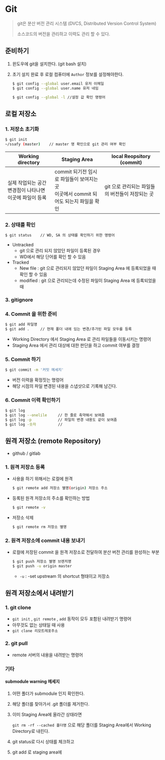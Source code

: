 # Git

> git은 분산 버전 관리 시스템 (DVCS, Distributed Version Control System)
>
> 소스코드의 버전을 관리하고 이력도 관리 할 수 있다.



## 준비하기

1. 윈도우에 git을 설치한다. (git bash 설치)

2. 초기 설치 완료 후 로컬 컴퓨터에 `Author` 정보를 설정해야한다.

   ```bash
   $ git config --global user.email 유저 이메일
   $ git config --global user.name 유저 네임
   
   $ git config --global -l //설정 값 확인 명령어
   ```

   

## 로컬 저장소

### 1. 저장소 초기화

```bash
$ git init
~/ssafy (master)	// master 명 확인으로 git 관리 여부 확인
```

| Working directory                                            | Staging Area                                                 | local Reopsitory (commit)                       |
| ------------------------------------------------------------ | ------------------------------------------------------------ | ----------------------------------------------- |
| 실제 작업되는 공간 <br/>변경점이 나타나면 이곳에 파일이 등록 | commit 되기전 임시로 파일들이 보여지는 곳 <br/>이곳에서 commit 되어도 되는지 파일을 확인 | git 으로 관리되는 파일들의 버전들이 저장되는 곳 |

### 2. 상태를 확인

```bash
$ git status	// WD, SA 의 상태를 확인하기 위한 명령어
```

* Untracked
  * git 으로 관리 되지 않았던 파일이 등록된 경우
  * WD에서 해당 단어를 확인 할 수 있음
* Tracked
  * New file : git 으로 관리되지 않았던 파일이 Staging Area 에 등록되었을 때 확인 할 수 있음
  * modified : git 으로 관리되는데 수정된 파일이 Staging Area 에 등록되었을 때



### 3. gitignore





### 4. Commit 을 위한 준비

```bash
$ git add 파일명
$ git add . 	// 현재 폴더 내에 있는 변경/추가된 파일 모두를 등록
```

* Working Directory 에서 Staging Area 로 관리 파일들을 이동시키는 명령어
* Staging Area 에서 관리 대상에 대한 판단을 하고 commit 여부를 결정



### 5. Commit 하기

```bash
$ git commit -m '커밋 메세지'
```

* 버전 이력을 확정짓는 명렁어
* 해당 시점의 파일 변경된 내용을 스냅샷으로 기록해 남긴다.



### 6. Commit  이력 확인하기

```bash
$ git log
$ git log --onelile 	// 한 줄로 축약해서 보여줌
$ git log -p 			// 파일의 변경 내용도 같이 보여줌
$ git log -숫자 	       // 
```



## 원격 저장소 (remote Repository)

* github / gitlab



### 1. 원격 저장소 등록

* 사용을 하기 위해서는 로컬에 원격

  ```bash
  $ git remote add 저장소 별명(origin) 저장소 주소
  ```

* 등록된 원격 저장소의 주소를 확인하는 방법

  ```bash
  $ git remote -v
  ```

* 저장소 삭제

  ```bash
  $ git remote rm 저장소 별명
  ```



### 2. 원격 저장소에 commit 내용 보내기

* 로컬에 저장된 commit 을 원격 저장소로 전달하여 분산 버전 관리를 완성하는 부분

  ```bash
  $ git push 저장소 별명 브렌치명
  $ git push -u origin master
  ```

  * `-u` : -set upstream 의 shortcut 형태이고 저장소 



## 원격 저장소에서 내려받기

### 1. git clone

* `git init` , `git remote` , `add`  동작이 모두 포함된 내려받기 명령어
* 아무것도 없는 상태일 때 사용
* `git clone 리모트레포주소`



### 2. git pull

* remote 서버의 내용을 내려받는 명령어





### 기타

#### submodule warning 메세지

1. 어떤 폴더가 submodule 인지 확인한다.

2. 해당 폴더를 찾아가서 .git 폴더를 제거한다.

3. 이미 Staging Area에 올라간 상태라면

   `git rm -rf --cached 폴더명` 으로 해당 폴더를 Staging Area에서 Working Directory로 내린다.

4. git status로 다시 상태를 체크하고

5. git add 로 staging area에 